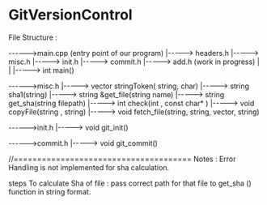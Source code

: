 # GitVersionControl


File Structure :

------>main.cpp (entry point of our program)
		|-----> headers.h
		|-----> misc.h
		|-----> init.h
		|-----> commit.h
		|-----> add.h (work in progress)
		|
		|
		|-----> int main() 




------>misc.h
		|-----> vector<string> stringToken( string, char)
		|-----> string sha1(string)
		|-----> string &get_file(string name)
		|----->	string get_sha(string filepath) 
		|-----> int check(int , const char* )
		|-----> void copyFile(string , string)
		|-----> void fetch_file(string, string, vector<string>, string)
		

------>init.h
		|-----> void git_init()


------>commit.h
		|-----> void git_commit()

	


//======================================
Notes : Error Handling is not implemented for sha calculation.

steps To calculate Sha of file : pass correct path for that file to get_sha () function in string format.
